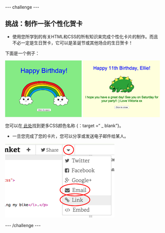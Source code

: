 \--- challenge \---

## 挑战：制作一张个性化贺卡

+ 使用您所学到的有关HTML和CSS的所有知识来完成个性化卡片的制作。而且不必一定是生日贺卡，它可以是圣诞节或其他场合的生日贺卡！

下面是一个例子：

![screenshot](images/birthday-final.png)

您可以在[ 此处](http://jumpto.cc/colours)找到更多CSS颜色名称 {：target =“ _ blank”}。

+ 一旦您完成了您的卡片，您可以分享或发送电子邮件给某人。

![screenshot](images/birthday-share.png)

\--- /challenge \---